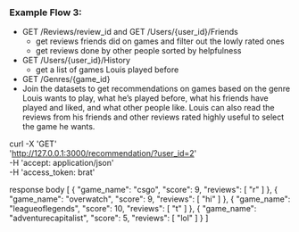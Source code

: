 ### Example Flow 3:
- GET /Reviews/review_id and GET /Users/{user_id}/Friends
  - get reviews friends did on games and filter out the lowly rated ones
  - get reviews done by other people sorted by helpfulness
- GET /Users/{user_id}/History
  - get a list of games Louis played before
- GET /Genres/{game_id}
- Join the datasets to get recommendations on games based on the genre Louis wants to play, what he’s played before, what his friends have played and liked, and what other people like. Louis can also read the reviews from his friends and other reviews rated highly useful to select the game he wants.

curl -X 'GET' \
  'http://127.0.0.1:3000/recommendation/?user_id=2' \
  -H 'accept: application/json' \
  -H 'access_token: brat'

response body
[
  {
    "game_name": "csgo",
    "score": 9,
    "reviews": [
      "r"
    ]
  },
  {
    "game_name": "overwatch",
    "score": 9,
    "reviews": [
      "hi"
    ]
  },
  {
    "game_name": "leagueoflegends",
    "score": 10,
    "reviews": [
      "t"
    ]
  },
  {
    "game_name": "adventurecapitalist",
    "score": 5,
    "reviews": [
      "lol"
    ]
  }
]
